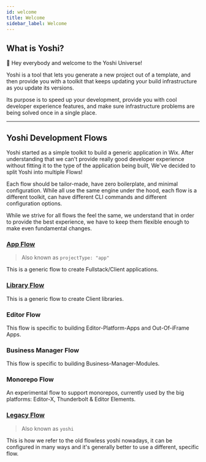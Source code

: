 ```yaml
---
id: welcome
title: Welcome
sidebar_label: Welcome
---
```


## What is Yoshi?
:wave: Hey everybody and welcome to the Yoshi Universe!

Yoshi is a tool that lets you generate a new project out of a template, and then provide you with a toolkit that keeps updating your build infrastructure as you update its versions.

Its purpose is to speed up your development, provide you with cool developer experience features, and make sure infrastructure problems are being solved once in a single place.

_____________________

## Yoshi Development Flows

Yoshi started as a simple toolkit to build a generic application in Wix. After understanding that we can't provide really good developer experience without fitting it to the type of the application being built, We've decided to split Yoshi into multiple Flows!

Each flow should be tailor-made, have zero boilerplate, and minimal configuration. While all use the same engine under the hood, each flow is a different toolkit, can have different CLI commands and different configuration options.

While we strive for all flows the feel the same, we understand that in order to provide the best experience, we have to keep them flexible enough to make even fundamental changes.

### [App Flow](./app-flow)
> Also known as `projectType: "app"`

This is a generic flow to create Fullstack/Client applications.

### [Library Flow](./library-flow)

This is a generic flow to create Client libraries.

### Editor Flow
This flow is specific to building Editor-Platform-Apps and Out-Of-iFrame Apps.

### Business Manager Flow
This flow is specific to building Business-Manager-Modules.

### Monorepo Flow
An experimental flow to support monorepos, currently used by the big platforms: Editor-X, Thunderbolt & Editor Elements.

### [Legacy Flow](./legacy-flow)
> Also known as `yoshi`

This is how we refer to the old flowless yoshi nowadays, it can be configured in many ways and it's generally better to use a different, specific flow.
